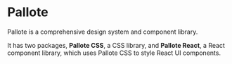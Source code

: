 # Pallote

Pallote is a comprehensive design system and component library.

It has two packages, **Pallote CSS**, a CSS library, and **Pallote React**, a React component library, which uses Pallote CSS to style React UI components.

